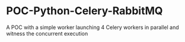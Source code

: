 # POC-Python-Celery-RabbitMQ
A POC with a simple worker launching 4 Celery workers in parallel and witness the concurrent execution
